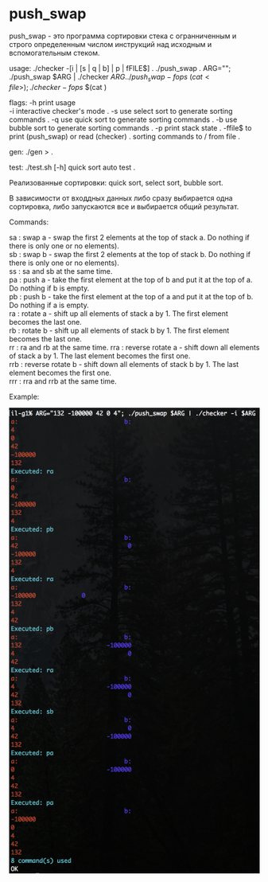 # push_swap
push_swap - это программа сортировки стека с огранниченным и строго определенным числом инструкций над исходным и вспомогательным стеком.  

usage:		./checker -\[i | \[s | q | b] | p | fFILE$] <numbers> <commands> . 
		./push_swap <numbers> <commands> . 
		ARG="<numbers>"; ./push_swap $ARG | ./checker $ARG . 
		./push_swap -fops$ $(cat <file>); ./checker -fops$ $(cat <file>)

flags:		-h	print usage  
		-i	interactive checker's mode . 
		-s	use select sort to generate sorting commands . 
		-q	use quick sort to generate sorting commands . 
		-b	use bubble sort to generate sorting commands . 
		-p	print stack state . 
		-ffile$ to print (push_swap) or read (checker) . 
			sorting commands to / from file . 

gen:		./gen <amount of numbers> > <file> . 

test:		./test.sh \[-h] quick sort auto test . 

Реализованные сортировки: quick sort, select sort, bubble sort.   

В зависимости от входдных данных либо сразу выбирается одна сортировка, либо запускаются все и выбирается общий результат.  

Commands:  

sa : swap a - swap the first 2 elements at the top of stack a. Do nothing if there
is only one or no elements).  
sb : swap b - swap the first 2 elements at the top of stack b. Do nothing if there
is only one or no elements).  
ss : sa and sb at the same time.  
pa : push a - take the first element at the top of b and put it at the top of a. Do
nothing if b is empty.  
pb : push b - take the first element at the top of a and put it at the top of b. Do
nothing if a is empty.  
ra : rotate a - shift up all elements of stack a by 1. The first element becomes
the last one.  
rb : rotate b - shift up all elements of stack b by 1. The first element becomes
the last one.  
rr : ra and rb at the same time.
rra : reverse rotate a - shift down all elements of stack a by 1. The last element
becomes the first one.  
rrb : reverse rotate b - shift down all elements of stack b by 1. The last element
becomes the first one.  
rrr : rra and rrb at the same time.  

Example:  

![Alt text](images/image.png?raw=true "Example") 
